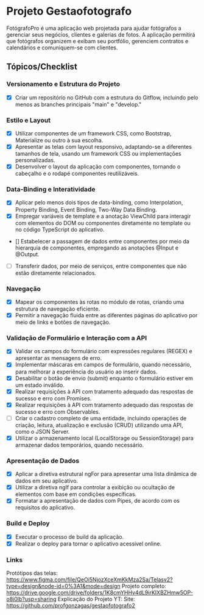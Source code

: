 # Projeto Gestaofotografo

FotógrafoPro é uma aplicação web projetada para ajudar fotógrafos a gerenciar seus negócios, clientes e galerias de fotos. A aplicação permitirá que fotógrafos organizem e exibam seu portfólio, gerenciem contratos e calendários e comuniquem-se com clientes.

## Tópicos/Checklist

### Versionamento e Estrutura do Projeto

- [x] Criar um repositório no GitHub com a estrutura do Gitflow, incluindo pelo menos as branches principais "main" e "develop."

### Estilo e Layout

- [x] Utilizar componentes de um framework CSS, como Bootstrap, Materialize ou outro à sua escolha.
- [x] Apresentar as telas com layout responsivo, adaptando-se a diferentes tamanhos de tela, usando um framework CSS ou implementações personalizadas.
- [x] Desenvolver o layout da aplicação com componentes, tornando o cabeçalho e o rodapé componentes reutilizáveis.

### Data-Binding e Interatividade

- [x] Aplicar pelo menos dois tipos de data-binding, como Interpolation, Property Binding, Event Binding, Two-Way Data Binding.
- [x] Empregar variáveis de template e a anotação ViewChild para interagir com elementos do DOM ou componentes diretamente no template ou no código TypeScript do aplicativo.
- [] Estabelecer a passagem de dados entre componentes por meio da hierarquia de componentes, empregando as anotações @Input e @Output.
- [ ] Transferir dados, por meio de serviços, entre componentes que não estão diretamente relacionados.

### Navegação

- [x] Mapear os componentes às rotas no módulo de rotas, criando uma estrutura de navegação eficiente.
- [x] Permitir a navegação fluida entre as diferentes páginas do aplicativo por meio de links e botões de navegação.

### Validação de Formulário e Interação com a API

- [x] Validar os campos do formulário com expressões regulares (REGEX) e apresentar as mensagens de erro.
- [x] Implementar máscaras em campos de formulário, quando necessário, para melhorar a experiência do usuário ao inserir dados.
- [x] Desabilitar o botão de envio (submit) enquanto o formulário estiver em um estado inválido.
- [x] Realizar requisições à API com tratamento adequado das respostas de sucesso e erro com Promises.
- [x] Realizar requisições à API com tratamento adequado das respostas de sucesso e erro com Observables.
- [ ] Criar o cadastro completo de uma entidade, incluindo operações de criação, leitura, atualização e exclusão (CRUD) utilizando uma API, como o JSON Server.
- [x] Utilizar o armazenamento local (LocalStorage ou SessionStorage) para armazenar dados temporários, quando necessário.

### Apresentação de Dados

- [x] Aplicar a diretiva estrutural ngFor para apresentar uma lista dinâmica de dados em seu aplicativo.
- [x] Utilizar a diretiva ngIf para controlar a exibição ou ocultação de elementos com base em condições específicas.
- [x] Formatar a apresentação de dados com Pipes, de acordo com os requisitos do aplicativo.

### Build e Deploy

- [x] Executar o processo de build da aplicação.
- [x] Realizar o deploy para tornar o aplicativo acessível online.

### Links

Protótipos das telas: https://www.figma.com/file/QeOi5NjozXceXmKkMza2Sa/Telasv2?type=design&node-id=0%3A1&mode=design
Projeto completo: https://drive.google.com/drive/folders/1K8cmYHHv4dL9irKIXBZHmw5OP-o8i0lb?usp=sharing
Explicação do Projeto YT:
Site: https://github.com/profgonzagas/gestaofotografo2




